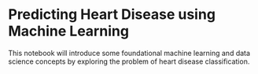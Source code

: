 # Predicting Heart Disease using Machine Learning

This notebook will introduce some foundational machine learning and data science concepts by exploring the problem of heart disease classification.
